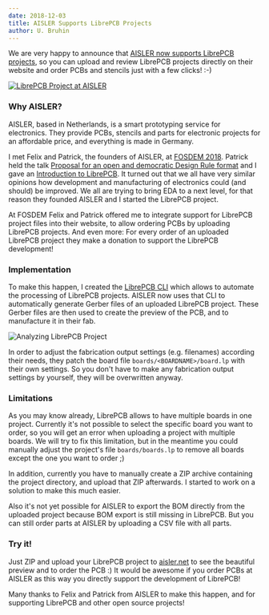 ```yaml
---
date: 2018-12-03
title: AISLER Supports LibrePCB Projects
author: U. Bruhin
---
```


We are very happy to announce that
[AISLER now supports LibrePCB projects](https://aisler.net/partners/librepcb),
so you can upload and review LibrePCB projects directly on their website and
order PCBs and stencils just with a few clicks! :-)

[![LibrePCB Project at AISLER](/img/aisler_demo_brushless_controller.png)](/img/aisler_demo_brushless_controller.png)

### Why AISLER?

AISLER, based in Netherlands, is a smart prototyping service for electronics.
They provide PCBs, stencils and parts for electronic projects for an affordable
price, and everything is made in Germany.

I met Felix and Patrick, the founders of AISLER, at
[FOSDEM 2018](https://archive.fosdem.org/2018/). Patrick held the talk
[Proposal for an open and democratic Design Rule format](https://archive.fosdem.org/2018/schedule/event/cad_dr_format/)
and I gave an [Introduction to LibrePCB](https://archive.fosdem.org/2018/schedule/event/cad_librepcb/).
It turned out that we all have very similar opinions how development and
manufacturing of electronics could (and should) be improved. We all are trying
to bring EDA to a next level, for that reason they founded AISLER and I started
the LibrePCB project.

At FOSDEM Felix and Patrick offered me to integrate support for LibrePCB project
files into their website, to allow ordering PCBs by uploading LibrePCB projects.
And even more: For every order of an uploaded LibrePCB project they make a
donation to support the LibrePCB development!

### Implementation

To make this happen, I created the [LibrePCB CLI](https://docs.librepcb.org/#cli)
which allows to automate the processing of LibrePCB projects. AISLER now uses
that CLI to automatically generate Gerber files of an uploaded LibrePCB project.
These Gerber files are then used to create the preview of the PCB, and to
manufacture it in their fab.

![Analyzing LibrePCB Project](/img/aisler_analyzing_librepcb_project.png)

In order to adjust the fabrication output settings (e.g. filenames) according
their needs, they patch the board file `boards/<BOARDNAME>/board.lp` with their
own settings. So you don't have to make any fabrication output settings by
yourself, they will be overwritten anyway.

### Limitations

As you may know already, LibrePCB allows to have multiple boards in one project.
Currently it's not possible to select the specific board you want to order, so
you will get an error when uploading a project with multiple boards. We will try
to fix this limitation, but in the meantime you could manually adjust the
project's file `boards/boards.lp` to remove all boards except the one you want
to order ;)

In addition, currently you have to manually create a ZIP archive containing the
project directory, and upload that ZIP afterwards. I started to work on a
solution to make this much easier.

Also it's not yet possible for AISLER to export the BOM directly from the
uploaded project because BOM export is still missing in LibrePCB. But you can
still order parts at AISLER by uploading a CSV file with all parts.

### Try it!

Just ZIP and upload your LibrePCB project to [aisler.net](https://aisler.net/)
to see the beautiful preview and to order the PCB :) It would be awesome if you
order PCBs at AISLER as this way you directly support the development of
LibrePCB!

Many thanks to Felix and Patrick from AISLER to make this happen, and for
supporting LibrePCB and other open source projects!
